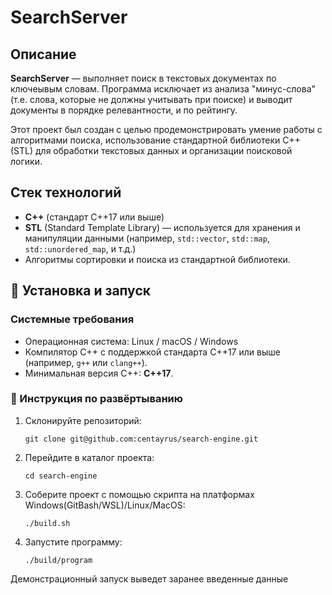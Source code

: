 # SearchServer

## Описание

**SearchServer** — выполняет поиск в текстовых документах по ключеывым словам. Программа исключает из анализа "минус-слова" (т.е. слова, которые не должны учитывать при поиске) и выводит документы в порядке релевантности, и по рейтингу. 

Этот проект был создан с целью продемонстрировать умение работы с алгоритмами поиска, использование стандартной библиотеки C++ (STL) для обработки текстовых данных и организации поисковой логики.

## Стек технологий
- **C++** (стандарт C++17 или выше)
- **STL** (Standard Template Library) — используется для хранения и манипуляции данными (например, `std::vector`, `std::map`, `std::unordered_map`, и т.д.)
- Алгоритмы сортировки и поиска из стандартной библиотеки.

## 🚀 Установка и запуск

### Системные требования
- Операционная система: Linux / macOS / Windows
- Компилятор C++ с поддержкой стандарта C++17 или выше (например, `g++` или `clang++`).
- Минимальная версия C++: **C++17**.

### 🔧 Инструкция по развёртыванию
1. Склонируйте репозиторий:
    ```
    git clone git@github.com:centayrus/search-engine.git
    ```

2. Перейдите в каталог проекта:
    ```
    cd search-engine
    ```

3. Соберите проект с помощью скрипта на платформах Windows(GitBash/WSL)/Linux/MacOS:
    ```
    ./build.sh
    ```

4. Запустите программу:
    ```
    ./build/program
    ```
Демонстрационный запуск выведет заранее введенные данные
